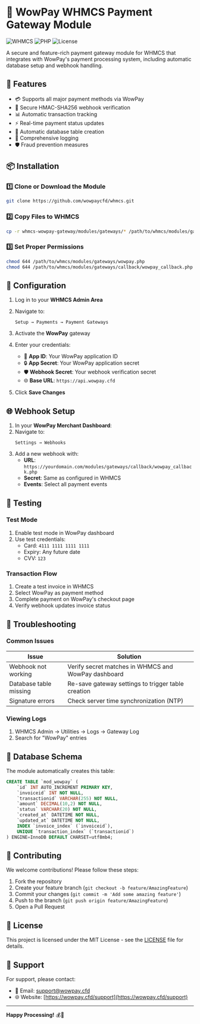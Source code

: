 # 🌟 WowPay WHMCS Payment Gateway Module

![WHMCS](https://img.shields.io/badge/WHMCS-Compatible-blue)
![PHP](https://img.shields.io/badge/PHP-7.4%2B-purple)
![License](https://img.shields.io/badge/License-MIT-green)

A secure and feature-rich payment gateway module for WHMCS that integrates with WowPay's payment processing system, including automatic database setup and webhook handling.

## 🚀 Features

- 💳 Supports all major payment methods via WowPay
- 🔐 Secure HMAC-SHA256 webhook verification
- 📊 Automatic transaction tracking
- ⚡ Real-time payment status updates
- 🔄 Automatic database table creation
- 📝 Comprehensive logging
- 🛡️ Fraud prevention measures

## 📦 Installation

### 1️⃣ Clone or Download the Module

```bash
git clone https://github.com/wowpaycfd/whmcs.git
```

### 2️⃣ Copy Files to WHMCS

```bash
cp -r whmcs-wowpay-gateway/modules/gateways/* /path/to/whmcs/modules/gateways/
```

### 3️⃣ Set Proper Permissions

```bash
chmod 644 /path/to/whmcs/modules/gateways/wowpay.php
chmod 644 /path/to/whmcs/modules/gateways/callback/wowpay_callback.php
```

## 🔧 Configuration

1. Log in to your **WHMCS Admin Area**
2. Navigate to:
   ```
   Setup → Payments → Payment Gateways
   ```
3. Activate the **WowPay** gateway
4. Enter your credentials:
   - 🔑 **App ID**: Your WowPay application ID
   - 🔒 **App Secret**: Your WowPay application secret
   - 🛡️ **Webhook Secret**: Your webhook verification secret
   - 🌐 **Base URL**: `https://api.wowpay.cfd`

5. Click **Save Changes**

## 🌐 Webhook Setup

1. In your **WowPay Merchant Dashboard**:
2. Navigate to:
   ```
   Settings → Webhooks
   ```
3. Add a new webhook with:
   - **URL**: `https://yourdomain.com/modules/gateways/callback/wowpay_callback.php`
   - **Secret**: Same as configured in WHMCS
   - **Events**: Select all payment events

## 🧪 Testing

### Test Mode
1. Enable test mode in WowPay dashboard
2. Use test credentials:
   - Card: `4111 1111 1111 1111`
   - Expiry: Any future date
   - CVV: `123`

### Transaction Flow
1. Create a test invoice in WHMCS
2. Select WowPay as payment method
3. Complete payment on WowPay's checkout page
4. Verify webhook updates invoice status

## 🐛 Troubleshooting

### Common Issues
| Issue | Solution |
|-------|----------|
| Webhook not working | Verify secret matches in WHMCS and WowPay dashboard |
| Database table missing | Re-save gateway settings to trigger table creation |
| Signature errors | Check server time synchronization (NTP) |

### Viewing Logs
1. WHMCS Admin → Utilities → Logs → Gateway Log
2. Search for "WowPay" entries

## 📜 Database Schema

The module automatically creates this table:

```sql
CREATE TABLE `mod_wowpay` (
    `id` INT AUTO_INCREMENT PRIMARY KEY,
    `invoiceid` INT NOT NULL,
    `transactionid` VARCHAR(255) NOT NULL,
    `amount` DECIMAL(10,2) NOT NULL,
    `status` VARCHAR(20) NOT NULL,
    `created_at` DATETIME NOT NULL,
    `updated_at` DATETIME NOT NULL,
    INDEX `invoice_index` (`invoiceid`),
    UNIQUE `transaction_index` (`transactionid`)
) ENGINE=InnoDB DEFAULT CHARSET=utf8mb4;
```

## 🤝 Contributing

We welcome contributions! Please follow these steps:

1. Fork the repository
2. Create your feature branch (`git checkout -b feature/AmazingFeature`)
3. Commit your changes (`git commit -m 'Add some amazing feature'`)
4. Push to the branch (`git push origin feature/AmazingFeature`)
5. Open a Pull Request

## 📄 License

This project is licensed under the MIT License - see the [LICENSE](LICENSE) file for details.

## 📧 Support

For support, please contact:
- 📧 Email: support@wowpay.cfd
- 🌐 Website: [https://wowpay.cfd/support](https://wowpay.cfd/support)

---

**Happy Processing!** 💰🚀
